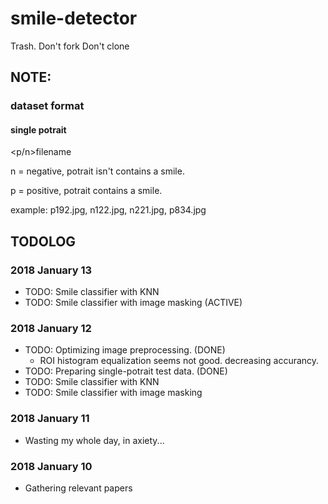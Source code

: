 # smile-detector
Trash.
Don't fork
Don't clone

## NOTE:
### dataset format
#### single potrait
<p/n>filename

n = negative, potrait isn't contains a smile.

p = positive, potrait contains a smile.

example: p192.jpg, n122.jpg, n221.jpg, p834.jpg


## TODOLOG
### 2018 January 13
- TODO: Smile classifier with KNN
- TODO: Smile classifier with image masking (ACTIVE)
### 2018 January 12
- TODO: Optimizing image preprocessing. (DONE)
   * ROI histogram equalization seems not good. decreasing accurancy.
- TODO: Preparing single-potrait test data. (DONE)
- TODO: Smile classifier with KNN
- TODO: Smile classifier with image masking

### 2018 January 11
- Wasting my whole day, in axiety...

### 2018 January 10
- Gathering relevant papers
